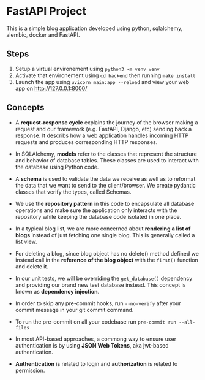 # FastAPI Project

This is a simple blog application developed using python, sqlalchemy, alembic, docker and FastAPI.

## Steps
1. Setup a virtual environement using `python3 -m venv venv`
2. Activate that environement using `cd backend` then running `make install`
3. Launch the app using `uvicorn main:app --reload` and view your web app on http://127.0.0.1:8000/

## Concepts

- A **request-response cycle** explains the journey of the browser making a request and our framework (e.g. FastAPI, Django, etc) sending back a response. It describs how a web application handles incoming HTTP requests and produces corresponding HTTP responses.

- In SQLAlchemy, **models** refer to the classes that represent the structure and behavior of database tables. These classes are used to interact with the database using Python code.

- A **schema** is used to validate the data we receive as well as to reformat the data that we want to send to the client/browser. We create pydantic classes that verify the types, called Schemas.

- We use the **repository pattern** in this code to encapsulate all database operations and make sure the application only interacts with the repository while keeping the database code isolated in one place.

- In a typical blog list, we are more concerned about **rendering a list of blogs** instead of just fetching one single blog. This is generally called a list view.

- For deleting a blog, since blog object has no delete() method defined we instead call in the **reference of the blog object** with the `first()` function and delete it.

- In our unit tests, we will be overriding the `get_database()` dependency and providing our brand new test database instead. This concept is known as **dependency injection**.

- In order to skip any pre-commit hooks, run `--no-verify` after your commit message in your git commit command.

- To run the pre-commit on all your codebase run `pre-commit run --all-files`

- In most API-based approaches, a commong way to ensure user authentication is by using **JSON Web Tokens**, aka jwt-based authentication.

- **Authentication** is related to login and **authorization** is related to permission.